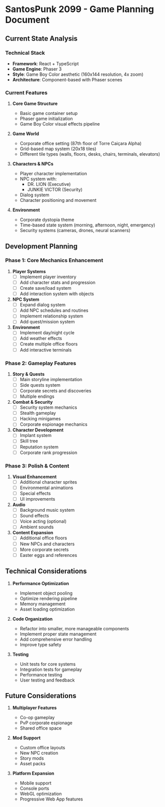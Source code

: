 # SantosPunk 2099 - Game Planning Document

## Current State Analysis

### Technical Stack
- **Framework**: React + TypeScript
- **Game Engine**: Phaser 3
- **Style**: Game Boy Color aesthetic (160x144 resolution, 4x zoom)
- **Architecture**: Component-based with Phaser scenes

### Current Features
1. **Core Game Structure**
   - Basic game container setup
   - Phaser game initialization
   - Game Boy Color visual effects pipeline

2. **Game World**
   - Corporate office setting (87th floor of Torre Caiçara Alpha)
   - Grid-based map system (20x18 tiles)
   - Different tile types (walls, floors, desks, chairs, terminals, elevators)

3. **Characters & NPCs**
   - Player character implementation
   - NPC system with:
     - DR. LION (Executive)
     - JUNKIE VICTOR (Security)
   - Dialog system
   - Character positioning and movement

4. **Environment**
   - Corporate dystopia theme
   - Time-based state system (morning, afternoon, night, emergency)
   - Security systems (cameras, drones, neural scanners)

## Development Planning

### Phase 1: Core Mechanics Enhancement
1. **Player Systems**
   - [ ] Implement player inventory
   - [ ] Add character stats and progression
   - [ ] Create save/load system
   - [ ] Add interaction system with objects

2. **NPC System**
   - [ ] Expand dialog system
   - [ ] Add NPC schedules and routines
   - [ ] Implement relationship system
   - [ ] Add quest/mission system

3. **Environment**
   - [ ] Implement day/night cycle
   - [ ] Add weather effects
   - [ ] Create multiple office floors
   - [ ] Add interactive terminals

### Phase 2: Gameplay Features
1. **Story & Quests**
   - [ ] Main storyline implementation
   - [ ] Side quests system
   - [ ] Corporate secrets and discoveries
   - [ ] Multiple endings

2. **Combat & Security**
   - [ ] Security system mechanics
   - [ ] Stealth gameplay
   - [ ] Hacking minigames
   - [ ] Corporate espionage mechanics

3. **Character Development**
   - [ ] Implant system
   - [ ] Skill tree
   - [ ] Reputation system
   - [ ] Corporate rank progression

### Phase 3: Polish & Content
1. **Visual Enhancement**
   - [ ] Additional character sprites
   - [ ] Environmental animations
   - [ ] Special effects
   - [ ] UI improvements

2. **Audio**
   - [ ] Background music system
   - [ ] Sound effects
   - [ ] Voice acting (optional)
   - [ ] Ambient sounds

3. **Content Expansion**
   - [ ] Additional office floors
   - [ ] New NPCs and characters
   - [ ] More corporate secrets
   - [ ] Easter eggs and references

## Technical Considerations
1. **Performance Optimization**
   - Implement object pooling
   - Optimize rendering pipeline
   - Memory management
   - Asset loading optimization

2. **Code Organization**
   - Refactor into smaller, more manageable components
   - Implement proper state management
   - Add comprehensive error handling
   - Improve type safety

3. **Testing**
   - Unit tests for core systems
   - Integration tests for gameplay
   - Performance testing
   - User testing and feedback

## Future Considerations
1. **Multiplayer Features**
   - Co-op gameplay
   - PvP corporate espionage
   - Shared office space

2. **Mod Support**
   - Custom office layouts
   - New NPC creation
   - Story mods
   - Asset packs

3. **Platform Expansion**
   - Mobile support
   - Console ports
   - WebGL optimization
   - Progressive Web App features 